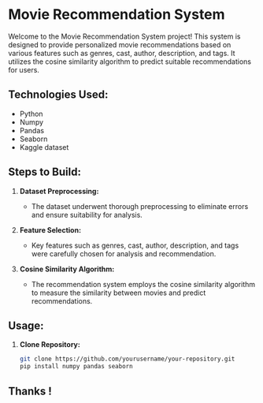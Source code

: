 # Movie Recommendation System

Welcome to the Movie Recommendation System project! This system is designed to provide personalized movie recommendations based on various features such as genres, cast, author, description, and tags. It utilizes the cosine similarity algorithm to predict suitable recommendations for users.

## Technologies Used:

- Python
- Numpy
- Pandas
- Seaborn
- Kaggle dataset

## Steps to Build:

1. **Dataset Preprocessing:**
   - The dataset underwent thorough preprocessing to eliminate errors and ensure suitability for analysis.

2. **Feature Selection:**
   - Key features such as genres, cast, author, description, and tags were carefully chosen for analysis and recommendation.

3. **Cosine Similarity Algorithm:**
   - The recommendation system employs the cosine similarity algorithm to measure the similarity between movies and predict recommendations.

## Usage:

1. **Clone Repository:**
   ```bash
   git clone https://github.com/yourusername/your-repository.git
   pip install numpy pandas seaborn


## Thanks !

